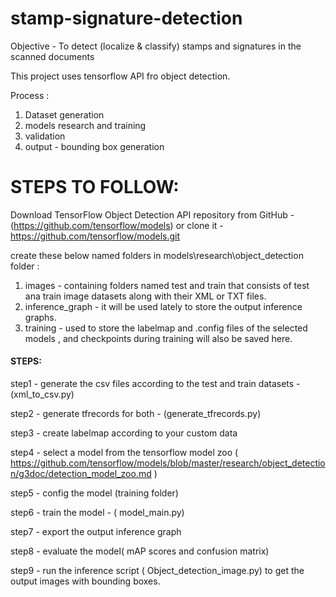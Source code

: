 # stamp-signature-detection
Objective - To detect (localize &amp; classify) stamps and signatures in the scanned documents

This project uses tensorflow API fro object detection.

Process :
1. Dataset generation
2. models research and training
3. validation
4. output - bounding box generation


# STEPS TO FOLLOW:

Download TensorFlow Object Detection API repository from GitHub - (https://github.com/tensorflow/models)
or clone it - https://github.com/tensorflow/models.git

create these below named folders in models\research\object_detection folder :
1. images - containing folders named test and train that consists of test ana train image datasets along with their XML or TXT files.
2. inference_graph - it will be used lately to store the output inference graphs.
3. training - used to store the labelmap and .config files of the selected models , and checkpoints during training will also be saved here.

#### STEPS:

step1 - generate the csv files according to the test and train datasets - (xml_to_csv.py)

step2 - generate tfrecords for both - (generate_tfrecords.py)

step3 - create labelmap according to your custom data

step4 - select a model from the tensorflow model zoo ( https://github.com/tensorflow/models/blob/master/research/object_detection/g3doc/detection_model_zoo.md )

step5 - config the model (training folder)

step6 - train the model - ( model_main.py)

step7 - export the output inference graph

step8 - evaluate the model( mAP scores and confusion matrix)

step9 - run the inference script ( Object_detection_image.py) to get the output images with bounding boxes.
